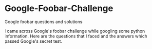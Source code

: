 # Google-Foobar-Challenge
Google foobar questions and solutions

I came across Google's foobar challenge while googling some python information. Here are the questions that I faced and the answers which passed Google's secret test.
